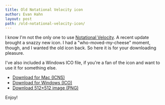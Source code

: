 ```yaml
---
title: Old Notational Velocity icon
author: Evan Hahn
layout: post
path: /old-notational-velocity-icon/
---
```


I know I'm not the only one to use [Notational Velocity](http://notational.net/). A recent update brought a snazzy new icon. I had a "who-moved-my-cheese" moment, though, and I wanted the old icon back. So here it is for your downloading pleasure.

I've also included a Windows ICO file, if you're a fan of the icon and want to use it for something else.

- [Download for Mac (ICNS)](/uploads/nv.icns)
- [Download for Windows (ICO)](/uploads/nv.ico)
- [Download 512×512 image (PNG)](/uploads/nv-512.png)

Enjoy!
